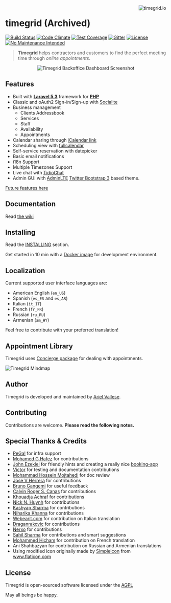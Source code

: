 <a href="#">
    <img src="http://i.imgur.com/pUUoU6H.png" alt="timegrid.io" title="timegrid.io" align="right" />
</a>

timegrid (Archived)
============

[![Build Status](https://travis-ci.org/timegridio/timegrid.svg?branch=master)](https://travis-ci.org/timegridio/timegrid)
[![Code Climate](https://codeclimate.com/github/timegridio/timegrid/badges/gpa.svg)](https://codeclimate.com/github/timegridio/timegrid)
[![Test Coverage](https://codeclimate.com/github/timegridio/timegrid/badges/coverage.svg)](https://codeclimate.com/github/timegridio/timegrid/coverage)
[![Gitter](https://badges.gitter.im/timegrid-development/community.svg)](https://gitter.im/timegrid-development/community?utm_source=badge&utm_medium=badge&utm_campaign=pr-badge)
[![License](https://img.shields.io/:license-AGPL--3.0-blue.svg?style=flat-square)](http://www.gnu.org/licenses/agpl-3.0.txt)
[![No Maintenance Intended](http://unmaintained.tech/badge.svg)](http://unmaintained.tech/)

> **Timegrid** helps contractors and customers to find the perfect meeting time through *online appointments*.

<div style="text-align:center">
  <img src="http://i.imgur.com/YOQBoVx.png" alt="Timegrid Backoffice Dashboard Screenshot">
</div>

## Features

  * Built with [**Laravel 5.3**](http://laravel.com/docs/5.3) framework for [**PHP**](http://php.net/)
  * Classic and oAuth2 Sign-in/Sign-up with [Socialite](https://github.com/laravel/socialite)
  * Business management
    * Clients Addressbook
    * Services
    * Staff
    * Availability
    * Appointments
  * Calendar sharing through [iCalendar link](https://en.wikipedia.org/wiki/ICalendar)
  * Scheduling view with [fullcalendar](https://github.com/fullcalendar)
  * Self-service reservation with datepicker
  * Basic email notifications
  * i18n Support
  * Multiple Timezones Support
  * Live chat with [TidioChat](https://www.tidiochat.com/)
  * Admin GUI with [AdminLTE](https://github.com/almasaeed2010/AdminLTE) [Twitter Bootstrap 3](https://github.com/twbs/bootstrap) based theme.

[Future features here](https://github.com/timegridio/timegrid/issues?q=is%3Aissue+is%3Aopen+label%3Afeature-request)

## Documentation

Read [the wiki](https://github.com/timegridio/timegrid/wiki)

## Installing

Read the [INSTALLING](INSTALLING.md) section.

Get started in 10 min with a [Docker image](https://github.com/timegridio/dockerfiles) for development environment.

## Localization

Current supported user interface languages are:

  * American English (`en_US`)
  * Spanish (`es_ES` and `es_AR`)
  * Italian (`it_IT`)
  * French (`fr_FR`)
  * Russian (`ru_RU`)
  * Armenian (`am_HY`)

Feel free to contribute with your preferred translation!

## Appointment Library

Timegrid uses [Concierge package](https://github.com/timegridio/concierge) for dealing with appointments.

![Timegrid Mindmap](http://i.imgur.com/gXBFMor.png)

## Author

Timegrid is developed and maintained by [Ariel Vallese](http://alariva.com).

## Contributing

Contributions are welcome. **Please read the following notes.**

## Special Thanks & Credits

  * [PeGa!](https://www.linkedin.com/in/pega041) for infra support
  * [Mohamed G.Hafez](https://github.com/mg-freelancer) for contributions
  * [John Ezekiel](https://github.com/zeke8402) for friendly hints and creating a really nice [booking-app](https://github.com/zeke8402/booking-app)
  * [Victor](https://github.com/pappavic) for testing and documentation contributions
  * [Mohammad Hossein Mojtahedi](https://github.com/MHM5000) for doc review
  * [Jose V Herrera](https://github.com/josevh) for contributions
  * [Bruno Gangemi](https://github.com/brugasoft) for useful feedback
  * [Calvin Roger S. Canas](https://github.com/calvincanas) for contributions
  * [Khouadja Achraf](https://github.com/achrafkh) for contributions
  * [Nick N. Huynh](https://github.com/finalblast) for contributions
  * [Kashyap Sharma](https://github.com/Kashyap12) for contributions
  * [Niharika Khanna](https://github.com/niharikak101) for contributions
  * [Webearit.com](https://www.webearit.com/) for contribution on Italian translation
  * [Draganrakovic](https://github.com/draganrakovic) for contributions
  * [Nerxo](https://github.com/Nerxo) for contributions
  * [Sahil Sharma](https://github.com/sahilsharma011) for contributions and smart suggestions
  * [Mohammed Hicham](https://github.com/himan72) for contribution on French translation
  * Ani Shahbazyan for contribution on Russian and Armenian translations
  * Using modified icon originally made by [SimpleIcon](http://www.flaticon.com/authors/simpleicon) from www.flaticon.com

## License

Timegrid is open-sourced software licensed under the [AGPL](http://www.gnu.org/licenses/agpl-3.0-standalone.html)

May all beings be happy.
